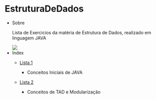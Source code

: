 # EstruturaDeDados
<!--ts-->
   * Sobre
    <p>Lista de Exercicios da matéria de Estrutura de Dados, realizado em linguagem JAVA</p>
    <img src="https://img.shields.io/static/v1?label=JAVA&message=v11.0.14.1&color=FF8C00&style=for-the-badge&logo=ghost"/>
   * Index
     * [Lista 1](https://github.com/beatrizdaddea/EstruturaDeDados/tree/main/Exercicio1)
           <ul> <li> Conceitos Iniciais de JAVA </li> </ul>
           
     * [Lista 2](https://github.com/beatrizdaddea/EstruturaDeDados/tree/main/Lista2)
           <ul> <li> Conceitos de TAD e Modularização </li> </ul>
<!--te-->

